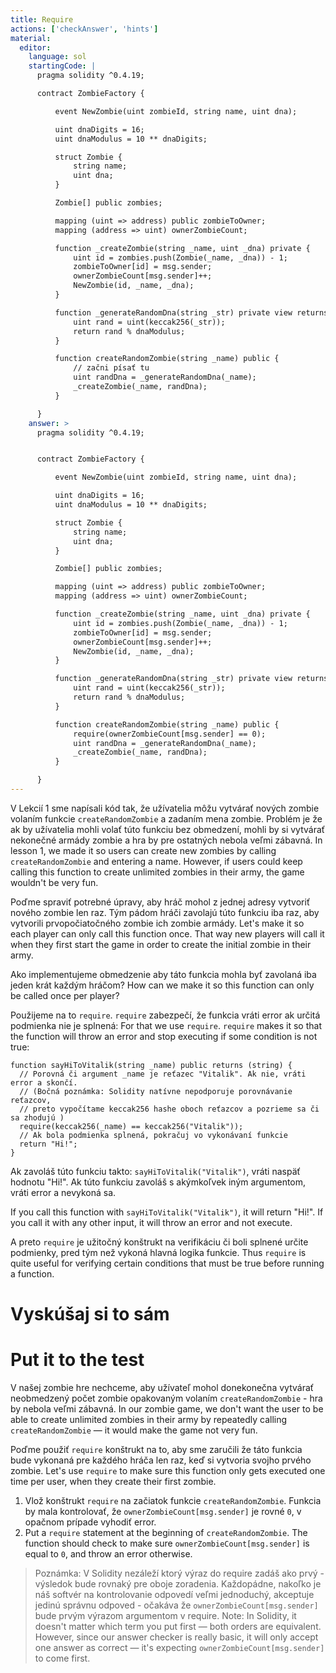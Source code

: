```yaml
---
title: Require
actions: ['checkAnswer', 'hints']
material:
  editor:
    language: sol
    startingCode: |
      pragma solidity ^0.4.19;

      contract ZombieFactory {

          event NewZombie(uint zombieId, string name, uint dna);

          uint dnaDigits = 16;
          uint dnaModulus = 10 ** dnaDigits;

          struct Zombie {
              string name;
              uint dna;
          }

          Zombie[] public zombies;

          mapping (uint => address) public zombieToOwner;
          mapping (address => uint) ownerZombieCount;

          function _createZombie(string _name, uint _dna) private {
              uint id = zombies.push(Zombie(_name, _dna)) - 1;
              zombieToOwner[id] = msg.sender;
              ownerZombieCount[msg.sender]++;
              NewZombie(id, _name, _dna);
          }

          function _generateRandomDna(string _str) private view returns (uint) {
              uint rand = uint(keccak256(_str));
              return rand % dnaModulus;
          }

          function createRandomZombie(string _name) public {
              // začni písať tu
              uint randDna = _generateRandomDna(_name);
              _createZombie(_name, randDna);
          }

      }
    answer: >
      pragma solidity ^0.4.19;


      contract ZombieFactory {

          event NewZombie(uint zombieId, string name, uint dna);

          uint dnaDigits = 16;
          uint dnaModulus = 10 ** dnaDigits;

          struct Zombie {
              string name;
              uint dna;
          }

          Zombie[] public zombies;

          mapping (uint => address) public zombieToOwner;
          mapping (address => uint) ownerZombieCount;

          function _createZombie(string _name, uint _dna) private {
              uint id = zombies.push(Zombie(_name, _dna)) - 1;
              zombieToOwner[id] = msg.sender;
              ownerZombieCount[msg.sender]++;
              NewZombie(id, _name, _dna);
          }

          function _generateRandomDna(string _str) private view returns (uint) {
              uint rand = uint(keccak256(_str));
              return rand % dnaModulus;
          }

          function createRandomZombie(string _name) public {
              require(ownerZombieCount[msg.sender] == 0);
              uint randDna = _generateRandomDna(_name);
              _createZombie(_name, randDna);
          }

      }
---
```


V Lekcií 1 sme napísali kód tak, že užívatelia môžu vytvárať nových zombie volaním funkcie `createRandomZombie` a zadaním mena zombie. Problém je že ak by užívatelia mohli volať túto funkciu bez obmedzení, mohli by si vytvárať nekonečné armády zombie a hra by pre ostatných nebola veľmi zábavná.
In lesson 1, we made it so users can create new zombies by calling `createRandomZombie` and entering a name. However, if users could keep calling this function to create unlimited zombies in their army, the game wouldn't be very fun.

Poďme spraviť potrebné úpravy, aby hráč mohol z jednej adresy vytvoriť nového zombie len raz. Tým pádom hráči zavolajú túto funkciu iba raz, aby vytvorili prvopočiatočného zombie ich zombie armády.
Let's make it so each player can only call this function once. That way new players will call it when they first start the game in order to create the initial zombie in their army.

Ako implementujeme obmedzenie aby táto funkcia mohla byť zavolaná iba jeden krát každým hráčom?
How can we make it so this function can only be called once per player? 

Použijeme na to `require`. `require` zabezpečí, že funkcia vráti error ak určitá podmienka nie je splnená:
For that we use `require`. `require` makes it so that the function will throw an error and stop executing if some condition is not true:

```
function sayHiToVitalik(string _name) public returns (string) {
  // Porovná či argument _name je reťazec "Vitalik". Ak nie, vráti error a skončí.
  // (Bočná poznámka: Solidity natívne nepodporuje porovnávanie reťazcov,
  // preto vypočítame keccak256 hashe oboch reťazcov a pozrieme sa či sa zhodujú )
  require(keccak256(_name) == keccak256("Vitalik"));
  // Ak bola podmienka splnená, pokračuj vo vykonávaní funkcie
  return "Hi!";
}
```

Ak zavoláš túto funkciu takto: `sayHiToVitalik("Vitalik")`, vráti naspäť hodnotu "Hi!". Ak túto funkciu zavoláš s akýmkoľvek iným argumentom, vráti error a nevykoná sa.

If you call this function with `sayHiToVitalik("Vitalik")`, it will return "Hi!". If you call it with any other input, it will throw an error and not execute.

A preto `require` je užitočný konštrukt na verifikáciu či boli splnené určite podmienky, pred tým než vykoná hlavná logika funkcie.
Thus `require` is quite useful for verifying certain conditions that must be true before running a function.


# Vyskúšaj si to sám
# Put it to the test

V našej zombie hre nechceme, aby užívateľ mohol donekonečna vytvárať neobmedzený počet zombie opakovaným volaním `createRandomZombie` - hra by nebola veľmi zábavná.
In our zombie game, we don't want the user to be able to create unlimited zombies in their army by repeatedly calling `createRandomZombie` — it would make the game not very fun.

Poďme použiť `require` konštrukt na to, aby sme zaručili že táto funkcia bude vykonaná pre každého hráča len raz, keď si vytvoria svojho prvého zombie.
Let's use `require` to make sure this function only gets executed one time per user, when they create their first zombie.

1. Vlož konštrukt `require` na začiatok funkcie `createRandomZombie`. Funkcia by mala kontrolovať, že `ownerZombieCount[msg.sender]` je rovné `0`, v opačnom prípade vyhodiť error.
1. Put a `require` statement at the beginning of `createRandomZombie`. The function should check to make sure `ownerZombieCount[msg.sender]` is equal to `0`, and throw an error otherwise.

> Poznámka: V Solidity nezáleží ktorý výraz do require zadáš ako prvý - výsledok bude rovnaký pre oboje zoradenia. Každopádne, nakoľko je náš softvér na kontrolovanie odpovedí veľmi jednoduchý, akceptuje jedinú správnu odpoved - očakáva že `ownerZombieCount[msg.sender]` bude prvým výrazom argumentom v require.
> Note: In Solidity, it doesn't matter which term you put first — both orders are equivalent. However, since our answer checker is really basic, it will only accept one answer as correct — it's expecting `ownerZombieCount[msg.sender]` to come first.
